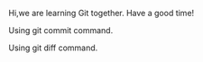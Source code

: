 Hi,we are learning Git together.
Have a good time!

Using git commit command.

Using git diff command.

